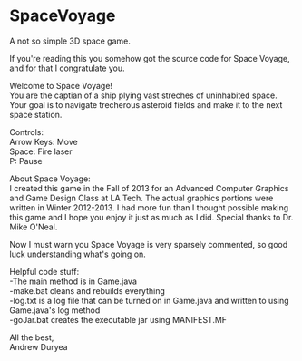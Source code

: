 SpaceVoyage
===========

A not so simple 3D space game.

If you're reading this you somehow got the source code for Space
Voyage, and for that I congratulate you.

Welcome to Space Voyage!<br>
    You are the captian of a ship plying vast streches of uninhabited
    space. Your goal is to navigate trecherous asteroid fields and
    make it to the next space station.

Controls:<br>
    Arrow Keys: Move<br>
         Space: Fire laser<br>
             P: Pause<br>

About Space Voyage:<br>
    I created this game in the Fall of 2013 for an Advanced
    Computer Graphics and Game Design Class at LA Tech. The
    actual graphics portions were written in Winter 2012-2013.
    I had more fun than I thought possible making this game and
    I hope you enjoy it just as much as I did.
    Special thanks to Dr. Mike O'Neal.

Now I must warn you Space Voyage is very sparsely commented, so
good luck understanding what's going on.

Helpful code stuff:<br>
	-The main method is in Game.java<br>
	-make.bat cleans and rebuilds everything<br>
	-log.txt is a log file that can be turned on in Game.java and written to using Game.java's log method<br>
	-goJar.bat creates the executable jar using MANIFEST.MF<br>

All the best,<br>
Andrew Duryea
